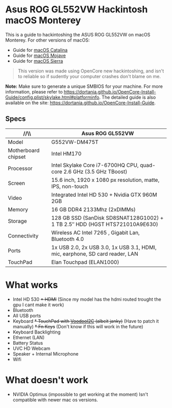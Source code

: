 # Asus ROG GL552VW Hackintosh macOS Monterey
This is a guide to hackintoshing the ASUS ROG GL552VW on macOS Monterey. For other versions of macOS:

* Guide for [macOS Catalina](https://github.com/fidele007/Asus-ROG-GL552VW-Hackintosh/tree/catalina)
* Guide for [macOS Mojave](https://github.com/fidele007/Asus-ROG-GL552VW-Hackintosh/tree/mojave)
* Guide for [macOS Sierra](https://github.com/fidele007/Asus-ROG-GL552VW-Hackintosh/tree/sierra)


> This version was made using OpenCore new hackintoshing, and isn't to reliable so if sudently your computer crashes don't blame on me.

**Note:** Make sure to generate a unique SMBIOS for your machine. For more information, please refer to https://dortania.github.io/OpenCore-Install-Guide/config.plist/skylake.html#platforminfo. The detailed guide is also available on the site: https://dortania.github.io/OpenCore-Install-Guide.

## Specs

//\\\ | Asus ROG GL552VW
------------ | -------------
Model | G552VW-DM475T
Motherboard chipset | Intel HM170
Processor |	Intel Skylake Core i7-6700HQ CPU, quad-core 2.6 GHz (3.5 GHz TBoost)
Screen |	15.6 inch, 1920 x 1080 px resolution, matte, IPS, non-touch
Video |	Integrated Intel HD 530 + Nvidia GTX 960M 2GB
Memory |	16 GB DDR4 2133Mhz (2xDIMMs)
Storage |	128 GB SSD (SanDisk SD8SNAT128G1002) + 1 TB 2.5″ HDD (HGST HTS721010A9E630)
Connectivity |	Wireless AC Intel 7265 , Gigabit Lan, Bluetooth 4.0
Ports | 1x USB 2.0,	2x USB 3.0, 1x USB 3.1, HDMI, mic, earphone, SD card reader, LAN
TouchPad | Elan Touchpad (ELAN1000)

# What works

* Intel HD 530
~~* HDMI~~ (Since my model has the hdmi routed trought the gpu I cant make it work)
* Bluetooth
* All USB ports
* Keyboard
~~* TouchPad with [VoodooI2C](https://www.tonymacx86.com/threads/wip-voodooi2c-i2c-trackpad-limited-support.204227/) (albeit janky)~~ (Have to patch it manually)
~~* Fn Keys~~ (Don't know if this will work in the future)
* Keyboard Backlighting
* Ethernet (LAN)
* Battery Status
* UVC HD Webcam
* Speaker + Internal Microphone
* Wifi
# What doesn't work

* NVIDIA Optimus (impossible to get working at the moment) Isn't compatible with newer mac os versions.
